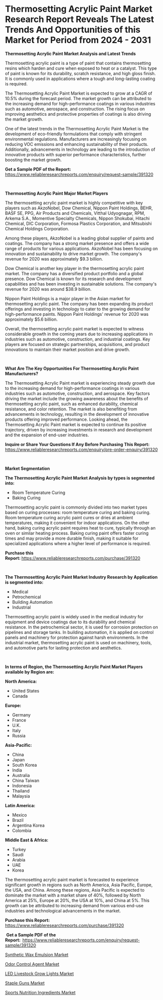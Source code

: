<p><h1>Thermosetting Acrylic Paint Market Research Report Reveals The Latest Trends And Opportunities of this Market for Period from 2024 - 2031</h1></p><p><strong>Thermosetting Acrylic Paint Market Analysis and Latest Trends</strong></p>
<p><p>Thermosetting acrylic paint is a type of paint that contains thermosetting resins which harden and cure when exposed to heat or a catalyst. This type of paint is known for its durability, scratch resistance, and high gloss finish. It is commonly used in applications where a tough and long-lasting coating is required.</p><p>The Thermosetting Acrylic Paint Market is expected to grow at a CAGR of 10.5% during the forecast period. The market growth can be attributed to the increasing demand for high-performance coatings in various industries such as automotive, aerospace, and construction. The rising focus on improving aesthetics and protective properties of coatings is also driving the market growth.</p><p>One of the latest trends in the Thermosetting Acrylic Paint Market is the development of eco-friendly formulations that comply with stringent environmental regulations. Manufacturers are increasingly focusing on reducing VOC emissions and enhancing sustainability of their products. Additionally, advancements in technology are leading to the introduction of innovative products with superior performance characteristics, further boosting the market growth.</p></p>
<p><strong>Get a Sample PDF of the Report:&nbsp;</strong> <a href="https://www.reliableresearchreports.com/enquiry/request-sample/391320">https://www.reliableresearchreports.com/enquiry/request-sample/391320</a></p>
<p>&nbsp;</p>
<p><strong>Thermosetting Acrylic Paint Major Market Players</strong></p>
<p><p>The thermosetting acrylic paint market is highly competitive with key players such as AkzoNobel, Dow Chemical, Nippon Paint Holdings, BEHR, BASF SE, PPG, Air Products and Chemicals, Vitthal Udyognagar, RPM, Arkema S.A., Momentive Specialty Chemicals, Nippon Shokubai, Hitachi Chemical, DIC Corporation, Formosa Plastics Corporation, and Mitsubishi Chemical Holdings Corporation.</p><p>Among these players, AkzoNobel is a leading global supplier of paints and coatings. The company has a strong market presence and offers a wide range of products for various applications. AkzoNobel has been focusing on innovation and sustainability to drive market growth. The company's revenue for 2020 was approximately $9.3 billion.</p><p>Dow Chemical is another key player in the thermosetting acrylic paint market. The company has a diversified product portfolio and a global presence. Dow Chemical is known for its research and development capabilities and has been investing in sustainable solutions. The company's revenue for 2020 was around $38.9 billion.</p><p>Nippon Paint Holdings is a major player in the Asian market for thermosetting acrylic paint. The company has been expanding its product offerings and investing in technology to cater to the growing demand for high-performance paints. Nippon Paint Holdings' revenue for 2020 was approximately $5.6 billion.</p><p>Overall, the thermosetting acrylic paint market is expected to witness considerable growth in the coming years due to increasing applications in industries such as automotive, construction, and industrial coatings. Key players are focused on strategic partnerships, acquisitions, and product innovations to maintain their market position and drive growth.</p></p>
<p>&nbsp;</p>
<p><strong>What Are The Key Opportunities For Thermosetting Acrylic Paint Manufacturers?</strong></p>
<p><p>The Thermosetting Acrylic Paint market is experiencing steady growth due to the increasing demand for high-performance coatings in various industries such as automotive, construction, and aerospace. Key factors driving the market include the growing awareness about the benefits of thermosetting acrylic paint, such as enhanced durability, chemical resistance, and color retention. The market is also benefiting from advancements in technology, resulting in the development of innovative products offering improved performance. Looking ahead, the Thermosetting Acrylic Paint market is expected to continue its positive trajectory, driven by increasing investments in research and development and the expansion of end-user industries.</p></p>
<p><strong>Inquire or Share Your Questions If Any Before Purchasing This Report:</strong> <a href="https://www.reliableresearchreports.com/enquiry/pre-order-enquiry/391320">https://www.reliableresearchreports.com/enquiry/pre-order-enquiry/391320</a></p>
<p>&nbsp;</p>
<p><strong>Market Segmentation</strong></p>
<p><strong>The Thermosetting Acrylic Paint Market Analysis by types is segmented into:</strong></p>
<p><ul><li>Room Temperature Curing</li><li>Baking Curing</li></ul></p>
<p><p>Thermosetting acrylic paint is commonly divided into two market types based on curing processes: room temperature curing and baking curing. Room temperature curing acrylic paint cures or dries at ambient temperatures, making it convenient for indoor applications. On the other hand, baking curing acrylic paint requires heat to cure, typically through an oven or similar heating process. Baking curing paint offers faster curing times and may provide a more durable finish, making it suitable for specialized applications where a higher level of performance is required.</p></p>
<p><strong>Purchase this Report:&nbsp;</strong><a href="https://www.reliableresearchreports.com/purchase/391320">https://www.reliableresearchreports.com/purchase/391320</a></p>
<p>&nbsp;</p>
<p><strong>The Thermosetting Acrylic Paint Market Industry Research by Application is segmented into:</strong></p>
<p><ul><li>Medical</li><li>Petrochemical</li><li>Building Automation</li><li>Industrial</li></ul></p>
<p><p>Thermosetting acrylic paint is widely used in the medical industry for equipment and device coatings due to its durability and chemical resistance. In the petrochemical sector, it is used for corrosion protection on pipelines and storage tanks. In building automation, it is applied on control panels and machinery for protection against harsh environments. In the industrial market, thermosetting acrylic paint is used on machinery, tools, and automotive parts for lasting protection and aesthetics.</p></p>
<p>&nbsp;</p>
<p><strong>In terms of Region, the Thermosetting Acrylic Paint Market Players available by Region are:</strong></p>
<p>
    <p> <strong> North America: </strong>
        <ul>
            <li>United States</li>
            <li>Canada</li>
        </ul>
        </p> 
    <p> <strong> Europe: </strong>
        <ul>
            <li>Germany</li>
            <li>France</li>
            <li>U.K.</li>
            <li>Italy</li>
            <li>Russia</li>
        </ul>
        </p> 
    <p> <strong> Asia-Pacific: </strong>
        <ul>
            <li>China</li>
            <li>Japan</li>
            <li>South Korea</li>
            <li>India</li>
            <li>Australia</li>
            <li>China Taiwan</li>
            <li>Indonesia</li>
            <li>Thailand</li>
            <li>Malaysia</li>
        </ul>
        </p> 
    <p> <strong> Latin America: </strong>
        <ul>
            <li>Mexico</li>
            <li>Brazil</li>
            <li>Argentina Korea</li>
            <li>Colombia</li>
        </ul>
        </p> 
    <p> <strong> Middle East & Africa: </strong>
        <ul>
            <li>Turkey</li>
            <li>Saudi</li>
            <li>Arabia</li>
            <li>UAE</li>
            <li>Korea</li>
        </ul>
    </p>
    </p>
<p><p>The thermosetting acrylic paint market is forecasted to experience significant growth in regions such as North America, Asia Pacific, Europe, the USA, and China. Among these regions, Asia Pacific is expected to dominate the market with a market share of 40%, followed by North America at 25%, Europe at 20%, the USA at 10%, and China at 5%. This growth can be attributed to increasing demand from various end-use industries and technological advancements in the market.</p></p>
<p><strong>Purchase this Report: </strong><a href="https://www.reliableresearchreports.com/purchase/391320">https://www.reliableresearchreports.com/purchase/391320</a></p>
<p>&nbsp;<strong>Get a Sample PDF of the Report:&nbsp;&nbsp;</strong><a href="https://www.reliableresearchreports.com/enquiry/request-sample/391320">https://www.reliableresearchreports.com/enquiry/request-sample/391320</a></p>
<p><strong></strong></p>
<p><p><a href="https://sulfuric-clavicle-d39.notion.site/Synthetic-Wax-Emulsion-Market-Offer-Valuable-Insights-into-Market-Size-Market-Share-Market-Trends--8814a160c51148ad8c5a895df318b3c5">Synthetic Wax Emulsion Market</a></p><p><a href="https://sulfuric-clavicle-d39.notion.site/Global-Odor-Control-Agent-Market-by-Types-Applications-and-Major-Players-with-Regional-Growth-Rat-74a0f7082e9046839282d8e8aab119cd">Odor Control Agent Market</a></p><p><a href="https://automatic-knee-4c7.notion.site/LED-Livestock-Grow-Lights-Market-Size-Global-Industry-Overview-Market-Segmentation-and-Forecast-2-ba0fbfc6768e47e1b3afb5a4f5e8aee9">LED Livestock Grow Lights Market</a></p><p><a href="https://view.publitas.com/reportprime-1/staple-guns-market-size-share-trends-analysis-report-by-application-regional-outlook-competitive-strategies-and-segment-forecasts-2024-2031/">Staple Guns Market</a></p><p><a href="https://view.publitas.com/reportprime-1/sports-nutrition-ingredients-market-research-report-provides-thorough-industry-overview-which-offers-an-in-depth-analysis-of-product-trends-and-new-market-divisions/">Sports Nutrition Ingredients Market</a></p></p>